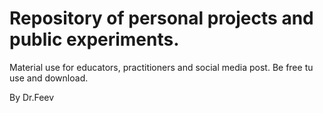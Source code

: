 # Repository of personal projects and public experiments.
Material use for educators, practitioners and social media post.
Be free tu use and download.

By Dr.Feev
